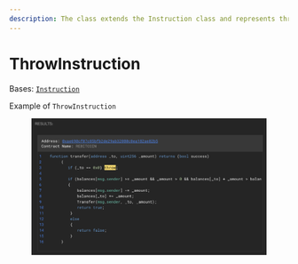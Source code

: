 ```yaml
---
description: The class extends the Instruction class and represents throw instruction.
---
```


# ThrowInstruction

Bases: [`Instruction`](./)

Example of `ThrowInstruction`

<figure><img src="../../.gitbook/assets/image (6) (1) (1).png" alt=""><figcaption></figcaption></figure>
